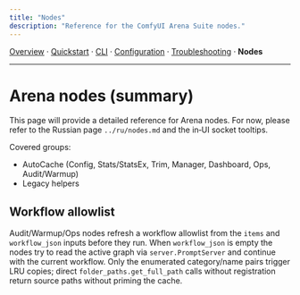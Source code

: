 ```yaml
---
title: "Nodes"
description: "Reference for the ComfyUI Arena Suite nodes."
---
```


[Overview](index.md) · [Quickstart](quickstart.md) · [CLI](cli.md) · [Configuration](config.md) · [Troubleshooting](troubleshooting.md) · **Nodes**

---

# Arena nodes (summary)

This page will provide a detailed reference for Arena nodes. For now, please refer to the Russian page `../ru/nodes.md` and the in‑UI socket tooltips.

Covered groups:
- AutoCache (Config, Stats/StatsEx, Trim, Manager, Dashboard, Ops, Audit/Warmup)
- Legacy helpers

## Workflow allowlist

Audit/Warmup/Ops nodes refresh a workflow allowlist from the `items` and `workflow_json` inputs before they run. When `workflow_json` is empty the nodes try to read the active graph via `server.PromptServer` and continue with the current workflow. Only the enumerated category/name pairs trigger LRU copies; direct `folder_paths.get_full_path` calls without registration return source paths without priming the cache.

